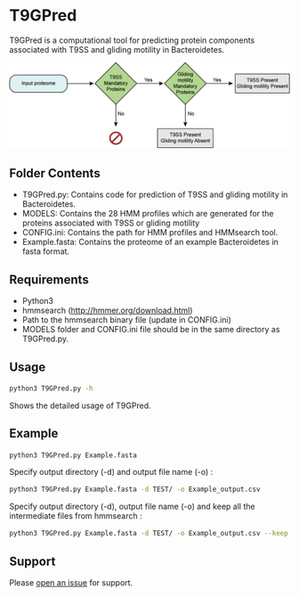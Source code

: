 # T9GPred

T9GPred is a computational tool for predicting protein components associated with T9SS and gliding motility in Bacteroidetes.

<img src="T9SS and gliding motility prediction.png">

## Folder Contents
- T9GPred.py: Contains code for prediction of T9SS and gliding motility in Bacteroidetes.
- MODELS: Contains the 28 HMM profiles which are generated for the proteins associated with T9SS or gliding motility 
- CONFIG.ini: Contains the path for HMM profiles and HMMsearch tool.
- Example.fasta: Contains the proteome of an example Bacteroidetes in fasta format.

## Requirements

- Python3
- hmmsearch (http://hmmer.org/download.html)
- Path to the hmmsearch binary file (update in CONFIG.ini)
- MODELS folder and CONFIG.ini file should be in the same directory as T9GPred.py.

## Usage

```sh
python3 T9GPred.py -h
```

Shows the detailed usage of T9GPred.

## Example 

```sh
python3 T9GPred.py Example.fasta
```
Specify output directory (-d) and output file name (-o) :

```sh
python3 T9GPred.py Example.fasta -d TEST/ -o Example_output.csv
```

Specify output directory (-d), output file name (-o) and keep all the intermediate files from hmmsearch :

```sh
python3 T9GPred.py Example.fasta -d TEST/ -o Example_output.csv --keep
```

## Support

Please [open an issue](https://github.com/asamallab/T9GPred/issues/new) for support.



